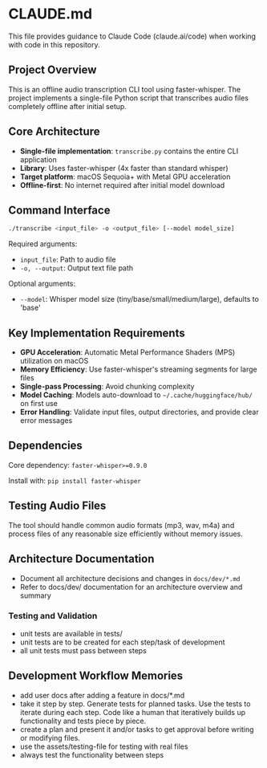 # CLAUDE.md

This file provides guidance to Claude Code (claude.ai/code) when working with code in this repository.

## Project Overview

This is an offline audio transcription CLI tool using faster-whisper. The project implements a single-file Python script that transcribes audio files completely offline after initial setup.

## Core Architecture

- **Single-file implementation**: `transcribe.py` contains the entire CLI application
- **Library**: Uses faster-whisper (4x faster than standard whisper)
- **Target platform**: macOS Sequoia+ with Metal GPU acceleration
- **Offline-first**: No internet required after initial model download

## Command Interface

```bash
./transcribe <input_file> -o <output_file> [--model model_size]
```

Required arguments:

- `input_file`: Path to audio file
- `-o, --output`: Output text file path

Optional arguments:

- `--model`: Whisper model size (tiny/base/small/medium/large), defaults to 'base'

## Key Implementation Requirements

- **GPU Acceleration**: Automatic Metal Performance Shaders (MPS) utilization on macOS
- **Memory Efficiency**: Use faster-whisper's streaming segments for large files
- **Single-pass Processing**: Avoid chunking complexity
- **Model Caching**: Models auto-download to `~/.cache/huggingface/hub/` on first use
- **Error Handling**: Validate input files, output directories, and provide clear error messages

## Dependencies

Core dependency: `faster-whisper>=0.9.0`

Install with: `pip install faster-whisper`

## Testing Audio Files

The tool should handle common audio formats (mp3, wav, m4a) and process files of any reasonable size efficiently without memory issues.

## Architecture Documentation

- Document all architecture decisions and changes in `docs/dev/*.md`
- Refer to docs/dev/ documentation for an architecture overview and summary

### Testing and Validation

- unit tests are available in tests/
- unit tests are to be created for each step/task of development
- all unit tests must pass between steps

## Development Workflow Memories

- add user docs after adding a feature in docs/\*.md
- take it step by step. Generate tests for planned tasks. Use the tests to iterate during each step. Code like a human that iteratively builds up functionality and tests piece by piece.
- create a plan and present it and/or tasks to get approval before writing or modifying files.
- use the assets/testing-file for testing with real files
- always test the functionality between steps

